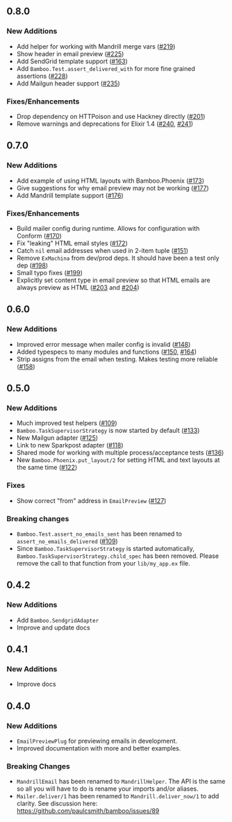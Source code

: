 ## 0.8.0

### New Additions

* Add helper for working with Mandrill merge vars ([#219])
* Show header in email preview ([#225])
* Add SendGrid template support ([#163])
* Add `Bamboo.Test.assert_delivered_with` for more fine grained assertions ([#228])
* Add Mailgun header support ([#235])

### Fixes/Enhancements

* Drop dependency on HTTPoison and use Hackney directly ([#201])
* Remove warnings and deprecations for Elixir 1.4 ([#240], [#241])

[#201]: https://github.com/thoughtbot/bamboo/pull/201
[#219]: https://github.com/thoughtbot/bamboo/pull/219
[#225]: https://github.com/thoughtbot/bamboo/pull/225
[#163]: https://github.com/thoughtbot/bamboo/pull/163
[#228]: https://github.com/thoughtbot/bamboo/pull/228
[#235]: https://github.com/thoughtbot/bamboo/pull/235
[#240]: https://github.com/thoughtbot/bamboo/pull/240
[#241]: https://github.com/thoughtbot/bamboo/pull/241

## 0.7.0

### New Additions

* Add example of using HTML layouts with Bamboo.Phoenix ([#173])
* Give suggestions for why email preview may not be working ([#177])
* Add Mandrill template support ([#176])

### Fixes/Enhancements

* Build mailer config during runtime. Allows for configuration with Conform ([#170])
* Fix "leaking" HTML email styles ([#172])
* Catch `nil` email addresses when used in 2-item tuple ([#151])
* Remove `ExMachina` from dev/prod deps. It should have been a test only dep ([#198])
* Small typo fixes ([#199])
* Explicitly set content type in email preview so that HTML emails are always preview as HTML ([#203] and [#204])

[#170]: https://github.com/thoughtbot/bamboo/pull/170
[#173]: https://github.com/thoughtbot/bamboo/pull/173
[#177]: https://github.com/thoughtbot/bamboo/pull/177
[#172]: https://github.com/thoughtbot/bamboo/pull/172
[#191]: https://github.com/thoughtbot/bamboo/pull/191
[#151]: https://github.com/thoughtbot/bamboo/pull/151
[#176]: https://github.com/thoughtbot/bamboo/pull/176
[#198]: https://github.com/thoughtbot/bamboo/pull/198
[#199]: https://github.com/thoughtbot/bamboo/pull/199
[#203]: https://github.com/thoughtbot/bamboo/pull/203
[#204]: https://github.com/thoughtbot/bamboo/pull/204

## 0.6.0

### New Additions

* Improved error message when mailer config is invalid ([#148])
* Added typespecs to many modules and functions ([#150], [#164])
* Strip assigns from the email when testing. Makes testing more reliable ([#158])

[#148]: https://github.com/thoughtbot/bamboo/pull/148
[#150]: https://github.com/thoughtbot/bamboo/pull/150
[#164]: https://github.com/thoughtbot/bamboo/pull/164
[#158]: https://github.com/thoughtbot/bamboo/pull/158

## 0.5.0

### New Additions

* Much improved test helpers ([#109])
* `Bamboo.TaskSupervisorStrategy` is now started by default ([#133])
* New Mailgun adapter ([#125])
* Link to new Sparkpost adapter ([#118])
* Shared mode for working with multiple process/acceptance tests ([#136])
* New `Bamboo.Phoenix.put_layout/2` for setting HTML and text layouts at the same time ([#122])

### Fixes

* Show correct "from" address in `EmailPreview` ([#127])

### Breaking changes

* `Bamboo.Test.assert_no_emails_sent` has been renamed to
  `assert_no_emails_delivered` ([#109])
* Since `Bamboo.TaskSupervisorStrategy` is started automatically,    
  `Bamboo.TaskSupervisorStrategy.child_spec` has been removed. Please remove
  the call to that function from your `lib/my_app.ex` file.

[#109]: https://github.com/thoughtbot/bamboo/pull/109/files
[#133]: https://github.com/thoughtbot/bamboo/pull/133/files
[#125]: https://github.com/thoughtbot/bamboo/pull/125/files
[#118]: https://github.com/thoughtbot/bamboo/pull/118/files
[#136]: https://github.com/thoughtbot/bamboo/pull/136/files
[#122]: https://github.com/thoughtbot/bamboo/pull/122/files
[#127]: https://github.com/thoughtbot/bamboo/pull/127/files

## 0.4.2

### New Additions

* Add `Bamboo.SendgridAdapter`
* Improve and update docs

## 0.4.1

### New Additions

* Improve docs

## 0.4.0

### New Additions

* `EmailPreviewPlug` for previewing emails in development.
* Improved documentation with more and better examples.

### Breaking Changes

* `MandrillEmail` has been renamed to `MandrillHelper`. The API is the same so all you will have to do is rename your imports and/or aliases.
* `Mailer.deliver/1` has been renamed to `Mandrill.deliver_now/1` to add clarity. See discussion here: https://github.com/paulcsmith/bamboo/issues/89
